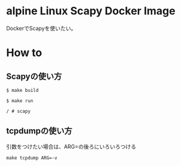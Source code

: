 # alpine Linux Scapy Docker Image

DockerでScapyを使いたい。


# How to

## Scapyの使い方
```
$ make build

$ make run

/ # scapy

```

## tcpdumpの使い方
引数をつけたい場合は、ARG=の後ろにいろいろつける

```
make tcpdump ARG=-v
```